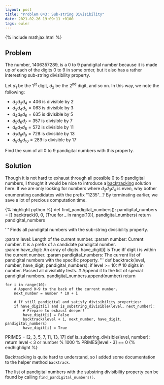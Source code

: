 ```yaml
---
layout: post
title: "Problem 043: Sub-string Divisibility"
date: 2021-02-26 19:09:11 +0100
tags: euler
---
```


{% include mathjax.html %}

## Problem

The number, 1406357289, is a 0 to 9 pandigital number because it is made up of each of the digits 0 to 9 in some order, but it also has a rather interesting sub-string divisibility property.

Let $d_1$ be the 1<sup>st</sup> digit, $d_2$ be the 2<sup>nd</sup> digit, and so on. In this way, we note the following:

- $d_2d_3d_4=406$ is divisible by 2
- $d_3d_4d_5=063$ is divisible by 3
- $d_4d_5d_6=635$ is divisible by 5
- $d_5d_6d_7=357$ is divisible by 7
- $d_6d_7d_8=572$ is divisible by 11
- $d_7d_8d_9=728$ is divisible by 13
- $d_8d_9d_{10}=289$ is divisible by 17

Find the sum of all 0 to 9 pandigital numbers with this property.

## Solution

Though it is not hard to exhaust through all possible 0 to 9 pandigital numbers, I thought it would be nice to introduce a [backtracking](https://en.wikipedia.org/wiki/Backtracking) solution here. If we are only looking for numbers where $d_2d_3d_4$ is even, why bother enumerating candidates with the prefix "1235"...? By terminating earlier, we save a lot of precious computation time.

{% highlight python %}
def find_pandigital_numbers():
    pandigital_numbers = []
    backtrack(0, 0, [True for _ in range(10)], pandigital_numbers)
    return pandigital_numbers

'''
Finds all pandigital numbers with the sub-string divisibility property.

:param level: Length of the current number.
:param number: Current number. It is a prefix of a candidate pandigital number.  
:param have_digit: An array of digits. have_digit[i] is True iff digit i is within the current number.
:param pandigital_numbers: The current list of pandigital numbers with the specific property.
'''
def backtrack(level, number, have_digit, pandigital_numbers):
    if level >= 10:
        # 10 digits in number. Passed all divisibility tests.
        # Append it to the list of special pandigital numbers.
        pandigital_numbers.append(number)
        return

    for i in range(10):
        # Append 0~9 to the back of the current number.
        next_number = number * 10 + i

        # If still pandigital and satisfy divisibility properties:
        if have_digit[i] and is_substring_divisible(level, next_number):
            # Prepare to exhaust deeper!
            have_digit[i] = False
            backtrack(level + 1, next_number, have_digit, pandigital_numbers)
            have_digit[i] = True


PRIMES = [2, 3, 5, 7, 11, 13, 17]
def is_substring_divisible(level, number):
    return level < 3 or number % 1000 % PRIMES[level - 3] == 0
{% endhighlight %}

Backtracking is quite hard to understand, so I added some documentation to the helper method `backtrack`.

The list of pandigital numbers with the substring divisibility property can be found by calling `find_pandigital_numbers()`.